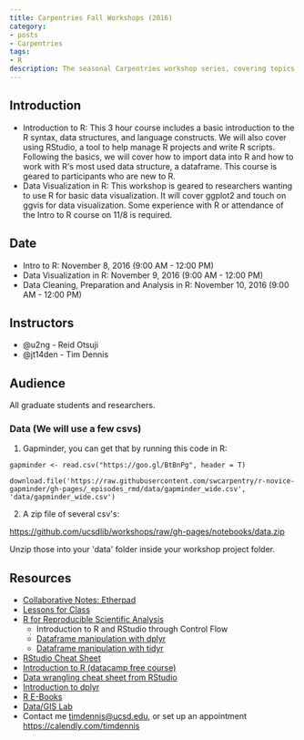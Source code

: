 ```yaml
---
title: Carpentries Fall Workshops (2016)
category:
- posts
- Carpentries
tags:
- R
description: The seasonal Carpentries workshop series, covering topics of R.
---
```


## Introduction

* Introduction to R: This 3 hour course includes a basic introduction to the R syntax, data structures, and language constructs.  We will also cover using RStudio, a tool to help manage R projects and write R scripts.  Following the basics, we will cover how to import data into R and how to work with R's most used data structure,  a dataframe.  This course is geared to participants who are new to R.
* Data Visualization in R: This workshop is geared to researchers wanting to use R for basic data visualization. It will cover ggplot2 and touch on ggvis for data visualization.  Some experience with R or attendance of the Intro to R course on 11/8 is required.

## Date
* Intro to R: November 8, 2016 (9:00 AM - 12:00 PM)
* Data Visualization in R: November 9, 2016 (9:00 AM - 12:00 PM)
* Data Cleaning, Preparation and Analysis in R: November 10, 2016 (9:00 AM - 12:00 PM)

## Instructors
* @u2ng - Reid Otsuji
* @jt14den - Tim Dennis  

## Audience

All graduate students and researchers.

### Data (We will use a few csvs)

1. Gapminder, you can get that by running this code in R:

~~~
gapminder <- read.csv("https://goo.gl/BtBnPg", header = T)
~~~

~~~
download.file('https://raw.githubusercontent.com/swcarpentry/r-novice-gapminder/gh-pages/_episodes_rmd/data/gapminder_wide.csv', 'data/gapminder_wide.csv')
~~~

2. A zip file of several csv's:

<https://github.com/ucsdlib/workshops/raw/gh-pages/notebooks/data.zip>

Unzip those into your 'data' folder inside your workshop project folder.

## Resources
* [Collaborative Notes: Etherpad](https://pad.software-carpentry.org/intro-r-ucsd)
* [Lessons for Class](https://swcarpentry.github.io/r-novice-gapminder/)
* [R for Reproducible Scientific Analysis](https://swcarpentry.github.io/r-novice-gapminder/)
   * Introduction to R and RStudio through Control Flow  
   * [Dataframe manipulation with dplyr](https://swcarpentry.github.io/r-novice-gapminder/13-dplyr/)
   * [Dataframe manipulation with tidyr](https://swcarpentry.github.io/r-novice-gapminder/14-tidyr/)
* [RStudio Cheat Sheet](https://www.rstudio.com/wp-content/uploads/2016/03/rmarkdown-cheatsheet-2.0.pdf)
* [Introduction to R (datacamp free course)](https://campus.datacamp.com/courses/free-introduction-to-r)
* [Data wrangling cheat sheet from RStudio](https://www.rstudio.com/wp-content/uploads/2015/02/data-wrangling-cheatsheet.pdf)
* [Introduction to dplyr](https://stat545.com/block009_dplyr-intro.html)
* [R E-Books](https://goo.gl/zBiQ7U)
* [Data/GIS Lab](https://ucsd.libguides.com/data-gis-lab)
* Contact me <timdennis@ucsd.edu>, or set up an appointment <https://calendly.com/timdennis>

